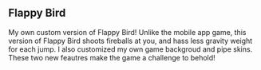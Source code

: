 ## Flappy Bird
My own custom version of Flappy Bird! Unlike the mobile app game, this version of Flappy Bird shoots fireballs at you, and hass less gravity weight for each jump. I also customized my own game backgroud and pipe skins. These two new feautres make the game a challenge to behold!
